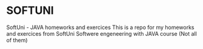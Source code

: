 # SOFTUNI
SoftUni - JAVA homeworks and exercices
This is a repo for my homeworks and exercices from SoftUni Softwere engeneering with JAVA course
(Not all of them)
